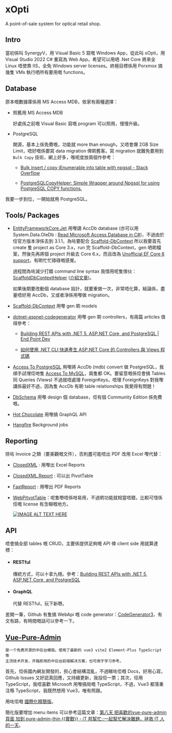 # xOpti

A point-of-sale system for optical retail shop.

## Intro

當初係叫 SynergyV，用 Visual Basic 5 寫嘅 Windows App，從此叫 xOpti，用 Visual Studio 2022 C# 重寫為 Web App，希望可以用哂 .Net Core 將來全 Linux 唔使靠 IIS，全免 Windows server licenses。終極目標係用 Porxmox 搞幾隻 VMs 執行哂所有要用嘅 functions。

## Database

原本嘅數據庫係用 MS Access MDB，依家有兩種選擇：

* 照舊用 MS Access MDB
  
  好處係之前嘅 Visual Basic 寫嘅 program 可以照用，慢慢升級。

* PostgreSQL
  
  開源，基本上係免費嘅，功能就 more than enough，又唔會爆 2GB Size Limit，唔好嘅係要寫 data migration 俾啲舊客。寫 migration 就難免要用到 ```Bulk Copy``` 技術，網上好多，喺呢度放兩個作參考：
  
  * [Bulk insert / copy iEnumerable into table with npgsql - Stack Overflow](https://stackoverflow.com/questions/65687071/bulk-insert-copy-ienumerable-into-table-with-npgsql)
  
  * [PostgreSQLCopyHelper: Simple Wrapper around Npgsql for using PostgreSQL COPY functions.](https://github.com/PostgreSQLCopyHelper/PostgreSQLCopyHelper)

我要一步到位，一開始就用 PostgreSQL。

## Tools/ Packages

* [EntityFrameworkCore.Jet](https://github.com/bubibubi/EntityFrameworkCore.Jet)
  用嚟讀 AccDb database (亦可以用 System.Data.OleDb : [Read Microsoft Access Database in C#](https://www.c-sharpcorner.com/article/read-microsoft-access-database-in-C-Sharp/))，不過由於佢官方版本淨係去到 3.1.1，為咗要配合 [Scaffold-DbContext](https://www.entityframeworktutorial.net/efcore/create-model-for-existing-database-in-ef-core.aspx) 所以我要首先 create 隻 project as Core 3.x，run 完 Scaffold-DbContext，gen 哂啲檔案，然後先再將個 project 升級去 Core 6.x，而且改為 [Unofficial EF Core 6 support](https://github.com/bubibubi/EntityFrameworkCore.Jet/issues/111)，有啲忙忙碌碌嘅感覺。
  
  過程間為咗減少打錯 command line syntax 我借用呢隻傢伙：[ScaffoldDbContextHelper](https://github.com/karenpayneoregon/ScaffoldDbContextHelper) ([介紹文章](https://social.technet.microsoft.com/wiki/contents/articles/53258.windows-forms-entity-framework-core-reverse-engineering-databases.aspx?fbclid=IwAR3AJK-vxEfKLnA-9-jinLHw9MKWAggM-zqW5vobhH1za_703bGyy2sBNEU))。
  
  如果後期要改動個 database 設計，就要重做一次，非常唔化算，結論係，盡量唔好用 AccDb，又或者淨係用嚟做 migration。

* [Scaffold-DbContext](https://www.entityframeworktutorial.net/efcore/create-model-for-existing-database-in-ef-core.aspx)
  用嚟 gen 啲 models

* [dotnet-aspnet-codegenerator](https://learn.microsoft.com/en-us/aspnet/core/fundamentals/tools/dotnet-aspnet-codegenerator)
  用嚟 gen 啲 controllers，有兩篇 articles 值得參考：
  
  * [Building REST APIs with .NET 5, ASP.NET Core, and PostgreSQL | End Point Dev](https://www.endpointdev.com/blog/2021/07/dotnet-5-web-api/#table-of-contents)  
  
  * [如何使用 .NET CLI 快速產生 ASP․NET Core 的 Controllers 與 Views 程式碼](https://blog.miniasp.com/post/2020/09/09/Create-Controller-and-Views-with-dotnet-aspnet-codegenerator)

* [Access To PostgreSQL](https://www.bullzip.com/products/a2p/info.php)
  用嚟將 AccDb (mdb) convert 做 PostgreSQL，我順手試埋佢哋隻 [Access To MySQL](https://www.bullzip.com/products/a2m/info.php)，兩隻都 OK。要留意嘅係佢會搞 Tables 同 Queries (Views) 不過就唔處理 ForeignKeys，唔理 ForeignKeys 對我嚟講係最好不過，因為隻 AccDb 有啲 table relationships 我覺得有問題！

* [DbSchema](https://dbschema.com/)
  用嚟 design 個 database，佢有個 Community Edition 係免費嘅。

* [Hot Chocolate](https://chillicream.com/docs/hotchocolate)
  用嚟搞 GraphQL API

* [Hangfire](https://www.hangfire.io/)
  Background jobs

## Reporting

除咗 Invoice 之類（要美觀嘅文件），否則盡可能唔出 PDF 改用 Excel 嚟代替：

* [ClosedXML](https://github.com/ClosedXML/ClosedXML) : 用嚟出 Excel Reports

* [ClosedXML.Report](https://github.com/ClosedXML/ClosedXML.Report) : 可以出 PivotTable

* [FastReport](https://fastreports.github.io/FastReport.Documentation/) : 用嚟出 PDF Reports

* [WebPitvotTable](https://webpivottable.com/)：呢隻嘢唔係咁易用，不過啲功能就相當唔錯，比較可惜係佢嘅 license 有含糊嘅地方。
  
  [![IMAGE ALT TEXT HERE](https://img.youtube.com/vi/H4Sc5KQdvbA/0.jpg)](https://www.youtube.com/watch?v=H4Sc5KQdvbA)

## API

唔會搞全部 tables 嘅 CRUD，主要係提供足夠嘅 API 俾 client side 用就算達標：

* #### RESTful
  
  傳統方式，可以十拿九穩。參考：[Building REST APIs with .NET 5, ASP.NET Core, and PostgreSQL](https://www.endpointdev.com/blog/2021/07/dotnet-5-web-api/)

* #### GraphQL
  
  代替 RESTful，玩下新嘢。　

差開一筆，Github 有隻搞 WebApi 嘅 code generator：[CodeGenerator3](https://github.com/capesean/codegenerator3)，有文有路，有時間嘅話可以參考一下。

## [Vue-Pure-Admin](https://github.com/xiaoxian521/vue-pure-admin)

```context
是一个免费开源的中后台模版。使用了最新的 vue3 vite2 Element-Plus TypeScript 等
主流技术开发，开箱即用的中后台前端解决方案，也可用于学习参考。
```

首先，佢係國內網友開發的，担心會結構混亂，不過睇咗佢嘅 Docs，好用心寫，Github Issues 又好認真回應，又持續更新，我投佢一票；其次，佢用 TypeScript，我唔喜歡 Microsoft 用嚟搞局嘅 TypeScript，不過，Vue3 都落重注喺 TypeScript，我既然想用 Vue3，唯有照跟。

用咗佢嘅 [國際化精簡版](https://github.com/xiaoxian521/pure-admin-thin/tree/i18n)。

簡化版要增加 menu items 可以參考這篇文章：[第八天 把喜歡的vue-pure-admin頁面 加到 pure-admin-thin {{實戰}} - iT 邦幫忙::一起幫忙解決難題，拯救 IT 人的一天](https://ithelp.ithome.com.tw/articles/10296371)。

